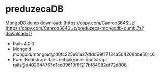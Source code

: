 preduzecaDB
===========

MongoDB dump download: [https://copy.com/Canroo364SUz](https://copy.com/Canroo364SUz/preduzeca-mongodb-dumb.7z?download=1)

- Rails 4.0.0
- Mongoid mongoid/mongoid@d0fc225a81a27dfdd69f17134a564208bbe501c6
- Pure::Bootstrap::Rails nebjak/pure-bootstrap-rails@d402944767d1ee09619f6f217bf84982ef72d808
